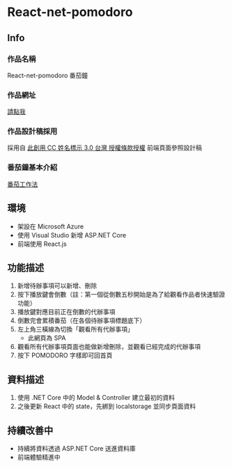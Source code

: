 ﻿# React-net-pomodoro
## Info
### 作品名稱
React-net-pomodoro 番茄鐘
### 作品網址
[請點我](https://react-net-pomodoro.azurewebsites.net)
### 作品設計稿採用
採用自 [此創用 CC 姓名標示 3.0 台灣 授權條款授權](https://challenge.thef2e.com/user/2760?schedule=2468#works-2468)
前端頁面參照設計稿
### 番茄鐘基本介紹
[番茄工作法](https://zh.wikipedia.org/wiki/番茄工作法)

## 環境
* 架設在 Microsoft Azure
* 使用 Visual Studio 新增 ASP.NET Core
* 前端使用 React.js

## 功能描述
1. 新增待辦事項可以新增、刪除
2. 按下播放鍵會倒數（註：第一個從倒數五秒開始是為了給觀看作品者快速驗證功能）
3. 播放鍵對應目前正在倒數的代辦事項
4. 倒數完會累積番茄（在各個待辦事項標題底下）
5. 左上角三橫線為切換「觀看所有代辦事項」
	* 此網頁為 SPA 
6. 觀看所有代辦事項頁面也能做新增刪除，並觀看已經完成的代辦事項
7. 按下 POMODORO 字樣即可回首頁

## 資料描述
1. 使用 .NET Core 中的 Model & Controller 建立最初的資料
2. 之後更新 React 中的 state，先綁到 localstorage 並同步頁面資料

## 持續改善中
* 持續將資料透過 ASP.NET Core 送進資料庫
* 前端體驗精進中
